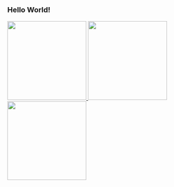 ### Hello World!

 <div>
  <a href="https://github.com/Rodrigo-P-Nascimento">
  <img height="180em" src="https://github-readme-stats.vercel.app/api?username=Rodrigo-P-Nascimento&show_icons=true&theme=tokyonight&include_all_commits=true&count_private=true"/>
  <img height="180em" src="https://github-readme-stats.vercel.app/api/top-langs/?username=Rodrigo-P-Nascimento&layout=compact&langs_count=7&theme=tokyonight"/>
  <img height="180em" src="https://github-readme-stats.vercel.app/api/wakatime?username=@rodrigo_pn"\>

</div>

